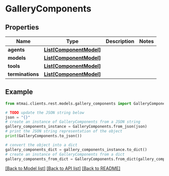# GalleryComponents


## Properties

Name | Type | Description | Notes
------------ | ------------- | ------------- | -------------
**agents** | [**List[ComponentModel]**](ComponentModel.md) |  | 
**models** | [**List[ComponentModel]**](ComponentModel.md) |  | 
**tools** | [**List[ComponentModel]**](ComponentModel.md) |  | 
**terminations** | [**List[ComponentModel]**](ComponentModel.md) |  | 

## Example

```python
from mtmai.clients.rest.models.gallery_components import GalleryComponents

# TODO update the JSON string below
json = "{}"
# create an instance of GalleryComponents from a JSON string
gallery_components_instance = GalleryComponents.from_json(json)
# print the JSON string representation of the object
print(GalleryComponents.to_json())

# convert the object into a dict
gallery_components_dict = gallery_components_instance.to_dict()
# create an instance of GalleryComponents from a dict
gallery_components_from_dict = GalleryComponents.from_dict(gallery_components_dict)
```
[[Back to Model list]](../README.md#documentation-for-models) [[Back to API list]](../README.md#documentation-for-api-endpoints) [[Back to README]](../README.md)


